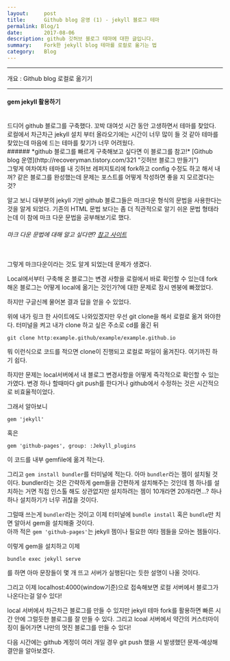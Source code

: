 ```yaml
---
layout:     post
title:      Github blog 운영 (1) - jekyll 블로그 테마 
permalink: Blog/1
date:       2017-08-06
description: github 깃허브 블로그 테마에 대한 글입니다.
summary:    Fork한 jekyll blog 테마를 로컬로 옮기는 법
category: 	Blog
---
```


- - -
개요 : Github blog 로컬로 옮기기
- - -
####  gem jekyll 활용하기  

<br>
드디어 github 블로그를 구축했다. 꼬박 대여섯 시간 동안 고생하면서 테마를 찾았다. 로컬에서 차근차근 jekyll 설치 부터 올라오기에는 시간이 너무 많이 들 것 같아 테마를 찾았는데 마음에 드는 테마를 찾기가 너무 어려웠다. 
<br>
###### *github 블로그를 빠르게 구축해보고 싶다면 이 블로그를 참고!*     [Github blog 운영](http://recoveryman.tistory.com/321 "깃허브 블로그 만들기")
<br>
그렇게 여차여차 테마를 내 깃허브 레퍼지토리에 fork하고 config 수정도 하고 해서 내 꺼? 같은 블로그를 완성했는데 문제는 포스트를 어떻게 작성하면 좋을 지 모르겠다는 것?

알고 보니 대부분의 jekyll 기반 github 블로그들은 마크다운 형식의 문법을 사용한다는 것을 알게 되었다. 
기존의 HTML 문법 보다는 좀 더 직관적으로 알기 쉬운 문법 형태라는데 이 참에 
마크 다운 문법을 공부해보기로 했다. 

###### 마크 다운 문법에 대해 알고 싶다면? [참고 사이트](https://nolboo.kim/blog/2013/09/07/john-gruber-markdown/ "마크다운 페이지 번역")
<br/>
그렇게 마크다운이라는 것도 알게 되었는데 문제가 생겼다. 

Local에서부터 구축해 온 블로그는 변경 사항을 로컬에서 바로 확인할 수 있는데 
fork 해온 블로그는 어떻게 local에 옮기는 것인가?에 대한 문제로 잠시 멘붕에 빠졌었다. 

하지만 구글신께 물어본 결과 답을 얻을 수 있었다.

위에 내가 링크 한 사이트에도 나와있겠지만 우선 git clone을 해서 로컬로 옮겨 와야한다.
터미널을 켜고 내가 clone 하고 싶은 주소로 cd를 옮긴 뒤
```
git clone http:example.github/example/example.github.io
```
뭐 이런식으로 코드를 적으면 clone이 진행되고 로컬로 파일이 옮겨진다. 여기까진 하기 쉽다.

하지만 문제는 local서버에서 내 블로그 변경사항을 어떻게 즉각적으로 확인할 수 있는가였다.
변경 하나 할때마다 git push를 한다거나 github에서 수정하는 것은 시간적으로 비효율적이었다.

그래서 알아보니 
```
gem 'jekyll'
```
혹은
```
gem 'github-pages', group: :Jekyll_plugins
```
이 코드를 내부	gemfile에 옮겨 적는다. 

그리고 
`gem install bundler`를 터미널에 적는다. 아마 `bundler`라는 젬이 설치될 것이다. bundler라는 것은 간략하게 gem들을 간편하게 설치해주는 것인데 젬 하나를 설치하는 거면 직접 인스톨 해도 상관없지만 설치하려는 젬이 10개라면 20개라면...? 하나하나 설치하기가 너무 귀찮을 것이다.

그럴때 쓰는게 `bundler`라는 것이고 이제 터미널에 `bundle install` 혹은 `bundle`만 치면 알아서 gem을 설치해줄 것이다. 
<br>
아까 적은 `gem 'github-pages'`는 jekyll 젬이나 필요한 여타 젬들을 모아논 젬들이다.

이렇게 gem을 설치하고 이제 
```
bundle exec jekyll serve
```
를 하면 아마 문장들이 몇 개 뜨고 서버가 실행된다는 듯한 설명이 나올 것이다.

그리고 이제 localhost:4000(window기준)으로 접속해보면 로컬 서버에서 블로그가 나온다는걸 알수 있다!

local 서버에서 차근차근 블로그를 만들 수 있지만 jekyll 테마 fork를 활용하면 빠른 시간 안에 
그럴듯한 블로그를 잘 만들 수 있다. 그리고 lcoal 서버에서 약간의 커스터마이징이 들어가면 나만의 멋진 블로그를 만들 수 있다!

다음 시간에는 github 계정이 여러 개일 경우 git push 했을 시 발생했던 문제-예상해결안을 알아보겠다. 